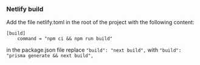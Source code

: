 ### Netlify build
Add the file netlify.toml in the root of the project with the following content: 
```
[build]
    command = "npm ci && npm run build"
```    

in the package.json file replace 
`"build": "next build",`
with
`"build": "prisma generate && next build",`



